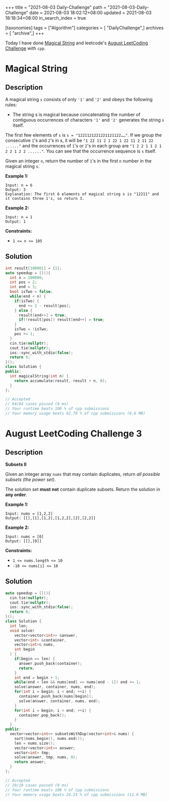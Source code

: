 +++
title = "2021-08-03 Daily-Challenge"
path = "2021-08-03-Daily-Challenge"
date = 2021-08-03 18:02:12+08:00
updated = 2021-08-03 18:18:34+08:00
in_search_index = true

[taxonomies]
tags = ["Algorithm"]
categories = [ "DailyChallenge",]
archives = [ "archive",]
+++

Today I have done [Magical String](https://leetcode.com/problems/magical-string/description/) and leetcode's [August LeetCoding Challenge](https://leetcode.com/explore/challenge/card/august-leetcoding-challenge-2021/613/week-1-august-1st-august-7th/3837/) with `cpp`.

<!-- more -->

# Magical String

## Description

A magical string `s` consists of only `'1'` and `'2'` and obeys the following rules:

- The string s is magical because concatenating the number of contiguous occurrences of characters `'1'` and `'2'` generates the string `s` itself.

The first few elements of `s` is `s = "1221121221221121122……"`. If we group the consecutive `1`'s and `2`'s in s, it will be `"1 22 11 2 1 22 1 22 11 2 11 22 ......"` and the occurrences of `1`'s or `2`'s in each group are `"1 2 2 1 1 2 1 2 2 1 2 2 ......"`. You can see that the occurrence sequence is `s` itself.

Given an integer `n`, return the number of `1`'s in the first `n` number in the magical string `s`.

 

**Example 1:**

```
Input: n = 6
Output: 3
Explanation: The first 6 elements of magical string s is "12211" and it contains three 1's, so return 3.
```

**Example 2:**

```
Input: n = 1
Output: 1
```

 

**Constraints:**

- `1 <= n <= 105`

## Solution

``` cpp
int result[100001] = {1};
auto speedup = [](){
  int n = 100000;
  int pos = 2;
  int end = 3;
  bool isTwo = false;
  while(end < n) {
    if(isTwo) {
      end += 2 - result[pos];
    } else {
      result[end++] = true;
      if(!result[pos]) result[end++] = true;
    }
    isTwo = !isTwo;
    pos += 1;
  }
  cin.tie(nullptr);
  cout.tie(nullptr);
  ios::sync_with_stdio(false);
  return 0;
}();
class Solution {
public:
  int magicalString(int n) {
    return accumulate(result, result + n, 0);
  }
};

// Accepted
// 64/64 cases passed (0 ms)
// Your runtime beats 100 % of cpp submissions
// Your memory usage beats 82.78 % of cpp submissions (6.6 MB)
```

# August LeetCoding Challenge 3

## Description

**Subsets II**

Given an integer array `nums` that may contain duplicates, return *all possible subsets (the power set)*.

The solution set **must not** contain duplicate subsets. Return the solution in **any order**.

 

**Example 1:**

```
Input: nums = [1,2,2]
Output: [[],[1],[1,2],[1,2,2],[2],[2,2]]
```

**Example 2:**

```
Input: nums = [0]
Output: [[],[0]]
```

 

**Constraints:**

- `1 <= nums.length <= 10`
- `-10 <= nums[i] <= 10`


## Solution

``` cpp
auto speedup = [](){
  cin.tie(nullptr);
  cout.tie(nullptr);
  ios::sync_with_stdio(false);
  return 0;
}();
class Solution {
  int len;
  void solve(
    vector<vector<int>> &answer,
    vector<int> &container,
    vector<int>& nums,
    int begin
  ) {
    if(begin == len) {
      answer.push_back(container);
      return;
    }
    int end = begin + 1;
    while(end < len && nums[end] == nums[end - 1]) end += 1;
    solve(answer, container, nums, end);
    for(int i = begin; i < end; ++i) {
      container.push_back(nums[begin]);
      solve(answer, container, nums, end);
    }
    for(int i = begin; i < end; ++i) {
      container.pop_back();
    }
  }
public:
  vector<vector<int>> subsetsWithDup(vector<int>& nums) {
    sort(nums.begin(), nums.end());
    len = nums.size();
    vector<vector<int>> answer;
    vector<int> tmp;
    solve(answer, tmp, nums, 0);
    return answer;
  }
};

// Accepted
// 19/19 cases passed (0 ms)
// Your runtime beats 100 % of cpp submissions
// Your memory usage beats 24.23 % of cpp submissions (11.6 MB)
```